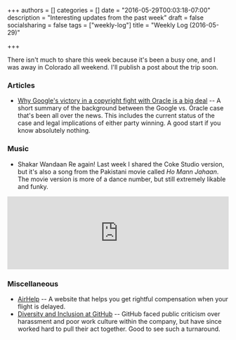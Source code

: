 +++
authors = []
categories = []
date = "2016-05-29T00:03:18-07:00"
description = "Interesting updates from the past week"
draft = false
socialsharing = false
tags = ["weekly-log"]
title = "Weekly Log (2016-05-29)"

+++

There isn't much to share this week because it's been a busy one, and I was away in Colorado all weekend. I'll publish a post about the trip soon.

### Articles
- [Why Google's victory in a copyright fight with Oracle is a big deal](http://www.vox.com/2016/5/26/11790878/google-oracle-fight-explained) -- A short summary of the background between the Google vs. Oracle case that's been all over the news. This includes the current status of the case and legal implications of either party winning. A good start if you know absolutely nothing.

### Music
- Shakar Wandaan Re again! Last week I shared the Coke Studio version, but it's also a song from the Pakistani movie called *Ho Mann Jahaan*. The movie version is more of a dance number, but still extremely likable and funky.

<iframe width="100%" height="166" scrolling="no" frameborder="no" src="https://w.soundcloud.com/player/?url=https%3A//api.soundcloud.com/tracks/231087059&amp;color=ff5500&amp;auto_play=false&amp;hide_related=false&amp;show_comments=true&amp;show_user=true&amp;show_reposts=false"></iframe>

### Miscellaneous
- [AirHelp](https://www.getairhelp.com/en/) -- A website that helps you get rightful compensation when your flight is delayed.
- [Diversity and Inclusion at GitHub](https://github.com/blog/2176-diversity-and-inclusion-at-github) -- GitHub faced public criticism over harassment and poor work culture within the company, but have since worked hard to pull their act together. Good to see such a turnaround.